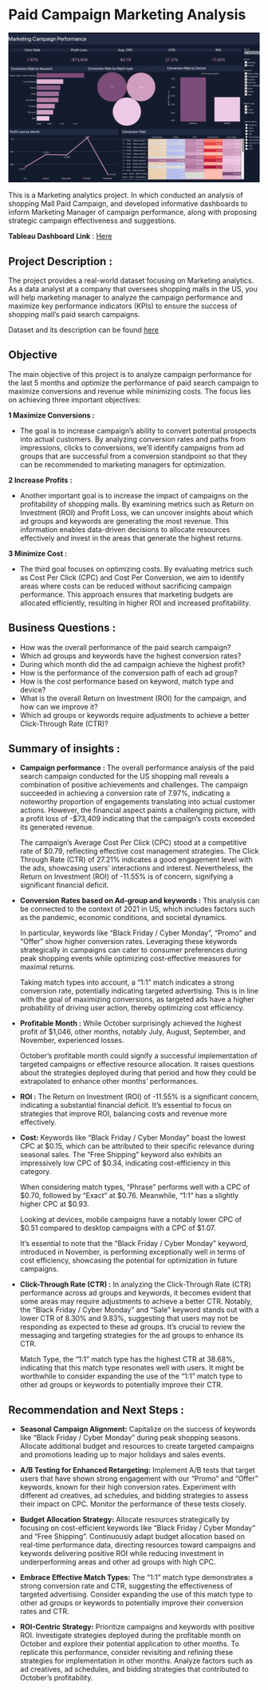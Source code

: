 # Paid Campaign Marketing Analysis
![](https://github.com/poojapatel26/Marketing-Analytics/blob/main/tableau_dashboard.png)

This is a Marketing analytics project. In which conducted an analysis of shopping Mall Paid Campaign, and developed informative dashboards to inform Marketing Manager of campaign performance, along with proposing strategic campaign effectiveness and suggestions. 

**Tableau  Dashboard Link** :  [Here](https://public.tableau.com/app/profile/poojapatel26/viz/PaidSearchCampaignPerformanceDashboard_17214137761920/Dashboard)

## Project Description :
The project provides a real-world dataset focusing on Marketing analytics. As a data analyst at a company that oversees shopping malls in the US, you will help marketing manager to analyze the campaign performance and maximize key performance indicators (KPIs) to ensure the success of shopping mall’s paid search campaigns.

Dataset and its description can be found [here](https://www.kaggle.com/datasets/marceaxl82/shopping-mall-paid-search-campaign-dataset?resource=download)

## Objective 
The main objective of this project is to  analyze campaign performance for the last 5 months and optimize the performance of paid search campaign to maximize conversions and revenue while minimizing costs. The focus lies on achieving three important objectives: 

**1 Maximize Conversions :**
* The goal is to increase campaign’s ability to convert potential prospects into actual customers. By analyzing conversion rates and paths from impressions, clicks to conversions, we’ll identify campaigns from ad groups that are successful from a conversion standpoint so that they can be recommended to marketing managers for optimization.

**2 Increase Profits :**
* Another important goal is to increase the impact of campaigns on the profitability of shopping malls. By examining metrics such as Return on Investment (ROI) and Profit Loss, we can uncover insights about which ad groups and keywords are generating the most revenue. This information enables data-driven decisions to allocate resources effectively and invest in the areas that generate the highest returns.
  
**3 Minimize Cost :**
* The third goal focuses on optimizing costs. By evaluating metrics such as Cost Per Click (CPC) and Cost Per Conversion, we aim to identify areas where costs can be reduced without sacrificing campaign performance. This approach ensures that marketing budgets are allocated efficiently, resulting in higher ROI and increased profitability.

## Business Questions :

* How was the overall performance of the paid search campaign?
* Which ad groups and keywords have the highest conversion rates?
* During which month did the ad campaign achieve the highest profit?
* How is the performance of the conversion path of each ad group?
* How is the cost performance based on keyword, match type and device?
* What is the overall Return on Investment (ROI) for the campaign, and how can we improve it?
* Which ad groups or keywords require adjustments to achieve a better Click-Through Rate (CTR)?

## Summary of insights :

* **Campaign performance :** The overall performance analysis of the paid search campaign conducted for the US shopping mall reveals a combination of positive achievements and challenges. The campaign succeeded in achieving a conversion rate of 7.97%, indicating a noteworthy proportion of engagements translating into actual customer actions. However, the financial aspect paints a challenging picture, with a profit loss of -$73,409 indicating that the campaign’s costs exceeded its generated revenue.

  The campaign’s Average Cost Per Click (CPC) stood at a competitive rate of $0.79, reflecting effective cost management strategies. The Click Through Rate (CTR) of 27.21% indicates a good engagement level with the ads, showcasing users’ interactions and interest. Nevertheless, the Return on Investment (ROI) of -11.55% is of concern, signifying a significant financial deficit.

* **Conversion Rates based on Ad-group and keywords :** This analysis can be connected to the context of 2021 in US, which includes factors such as the pandemic, economic conditions, and societal dynamics.

  In particular, keywords like “Black Friday / Cyber Monday”, “Promo” and “Offer” show higher conversion rates. Leveraging these keywords strategically in campaigns can cater to consumer preferences during peak shopping events while optimizing cost-effective measures for maximal returns.

  Taking match types into account, a “1:1” match indicates a strong conversion rate, potentially indicating targeted advertising. This is in line with the goal of maximizing conversions, as targeted ads have a higher probability of driving user action, thereby optimizing cost efficiency.
  
* **Profitable Month :** While October surprisingly achieved the highest profit of $1,046, other months, notably July, August, September, and November, experienced losses.

  October’s profitable month could signify a successful implementation of targeted campaigns or effective resource allocation. It raises questions about the strategies deployed during that period and how they could be extrapolated to enhance other months’ performances.

* **ROI :** The Return on Investment (ROI) of -11.55% is a significant concern, indicating a substantial financial deficit. It’s essential to focus on strategies that improve ROI, balancing costs and revenue more effectively.

* **Cost:** Keywords like “Black Friday / Cyber Monday” boast the lowest CPC at $0.15, which can be attributed to their specific relevance during seasonal sales. The “Free Shipping” keyword also exhibits an impressively low CPC of $0.34, indicating cost-efficiency in this category.

  When considering match types, “Phrase” performs well with a CPC of $0.70, followed by “Exact” at $0.76. Meanwhile, “1:1” has a slightly higher CPC at $0.93.

  Looking at devices, mobile campaigns have a notably lower CPC of $0.51 compared to desktop campaigns with a CPC of $1.07.

  It’s essential to note that the “Black Friday / Cyber Monday” keyword, introduced in November, is performing exceptionally well in terms of cost efficiency, showcasing the potential for optimization in future campaigns.

* **Click-Through Rate (CTR) :** In analyzing the Click-Through Rate (CTR) performance across ad groups and keywords, it becomes evident that some areas may require adjustments to achieve a better CTR. Notably, the “Black Friday / Cyber Monday” and “Sale” keyword stands out with a lower CTR of 8.30% and 9.83%, suggesting that users may not be responding as expected to these ad groups. It’s crucial to review the messaging and targeting strategies for the ad groups to enhance its CTR.

  Match Type, the “1:1” match type has the highest CTR at 38.68%, indicating that this match type resonates well with users. It might be worthwhile to consider expanding the use of the “1:1” match type to other ad groups or keywords to potentially improve their CTR.
  

## Recommendation and Next Steps : 

* **Seasonal Campaign Alignment:** Capitalize on the success of keywords like “Black Friday / Cyber Monday” during peak shopping seasons. Allocate additional budget and resources to create targeted campaigns and promotions leading up to major holidays and sales events.

* **A/B Testing for Enhanced Retargeting:** Implement A/B tests that target users that have shown strong engagement with our “Promo” and “Offer” keywords, known for their high conversion rates. Experiment with different ad creatives, ad schedules, and bidding strategies to assess their impact on CPC. Monitor the performance of these tests closely.
  
* **Budget Allocation Strategy:** Allocate resources strategically by focusing on cost-efficient keywords like “Black Friday / Cyber Monday” and “Free Shipping”. Continuously adapt budget allocation based on real-time performance data, directing resources toward campaigns and keywords delivering positive ROI while reducing investment in underperforming areas and other ad groups with high CPC.
  
* **Embrace Effective Match Types:** The “1:1” match type demonstrates a strong conversion rate and CTR, suggesting the effectiveness of targeted advertising. Consider expanding the use of this match type to other ad groups or keywords to potentially improve their conversion rates and CTR.
  
* **ROI-Centric Strategy:** Prioritize campaigns and keywords with positive ROI. Investigate strategies deployed during the profitable month on October and explore their potential application to other months. To replicate this performance, consider revisiting and refining these strategies for implementation in other months. Analyze factors such as ad creatives, ad schedules, and bidding strategies that contributed to October’s profitability.
